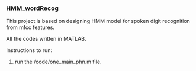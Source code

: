 ### HMM_wordRecog

This project is based on designing HMM model for spoken digit recognition from mfcc features. 

All the codes written in MATLAB. 

Instructions to run:
1. run the /code/one_main_phn.m file.
